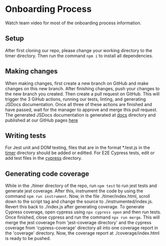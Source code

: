 # Onboarding Process

Watch team video for most of the onboarding process information. 

## Setup 
After first cloning our repo, please change your working directory to the timer directory. Then run the command `npm i` to install all dependencies. 

## Making changes
When making changes, first create a new branch on GitHub and make changes on this new branch. After finishing changes, push your changes to the new branch you created. Then create a pull request on GitHub. This will trigger the 3 GiHub actions, running our tests, linting, and generating JSDocs documentation. Once all three of these actions are finished and have passed, wait for the manager to approve and merge this pull request. The generated JSDocs documentation is generated at [docs](../docs) directory and published at our GitHub pages [here](https://calee0316.github.io/cse110-w21-group3/)

## Writing tests
For Jest unit and DOM testing, files that are in the format *.test.js in the [timer](../timer) directory should be added or editted. For E2E Cypress tests, edit or add test files in the [cypress](../timer/cypress) directory. 

## Generating code coverage
While in the ./timer directory of the repo, run `npm test` to run jest tests and generate jest coverage. After this, instrument the code by using the command `npm run instrument`.
Now, in the file ./timer/index.html, scroll down to the script tag and change the source to ./instrumented/index.js. Revert this back to ./index.js after generating coverage. To generate
Cypress coverage, open cypress using `npx cypress open` and then run tests. Once finished, close cypress and run the command `npx run merge`. This will merge the jest
coverage from 'jest-coverage directory' and the cypress coverage from 'cypress-coverage' directory all into one coverage report in the 'coverage' directory. Now, the coverage
report at ./coverage/index.html is ready to be pushed. 

